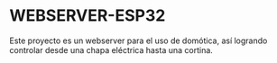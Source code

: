 # WEBSERVER-ESP32
Este proyecto es un webserver para el uso de domótica, así logrando controlar desde una chapa eléctrica hasta una cortina.
